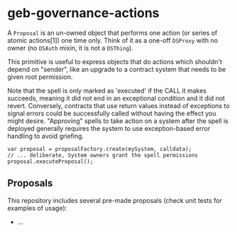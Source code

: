 # geb-governance-actions

A `Proposal` is an un-owned object that performs one action (or series of atomic actions[1])
one time only. Think of it as a one-off `DSProxy` with no owner (no `DSAuth` mixin, it is not a `DSThing`).

This primitive is useful to express objects that do actions which shouldn't depend on "sender",
like an upgrade to a contract system that needs to be given root permission.

Note that the spell is only marked as 'executed' if the CALL it makes succeeds, meaning it did not end in
an exceptional condition and it did not revert. Conversely, contracts that use return values instead of
exceptions to signal errors could be successfully called without having the effect you might desire.
"Approving" spells to take action on a system after the spell is deployed generally requires the system
to use exception-based error handling to avoid griefing.


```
var proposal = proposalFactory.create(mySystem, calldata);
// ... deliberate, System owners grant the spell permissions
proposal.executeProposal();
```

## Proposals
This repository includes several pre-made proposals (check unit tests for examples of usage):
- ...


